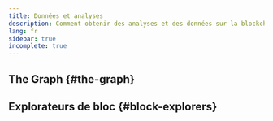 ```yaml
---
title: Données et analyses
description: Comment obtenir des analyses et des données sur la blockchain utiles pour votre Dapps
lang: fr
sidebar: true
incomplete: true
---
```


## The Graph {#the-graph}

## Explorateurs de bloc {#block-explorers}
